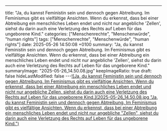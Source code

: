 ---
title: "Ja, du kannst Feministin sein und dennoch gegen Abtreibung. Im Feminismus gibt es vielfältige Ansichten. Wenn du erkennst, dass bei einer Abtreibung ein menschliches Leben endet und nicht nur angebliche 'Zellen', siehst du darin auch eine Verletzung des Rechts auf Leben für das ungeborene Kind."
categories: ["Menschenrechte", "Menschenwürde", "human rights"]
tags: ["Menschenrechte", "Menschenwürde", "human rights"]
date: 2025-05-26 14:50:08 +0100
summary: "Ja, du kannst Feministin sein und dennoch gegen Abtreibung. Im Feminismus gibt es vielfältige Ansichten. Wenn du erkennst, dass bei einer Abtreibung ein menschliches Leben endet und nicht nur angebliche 'Zellen', siehst du darin auch eine Verletzung des Rechts auf Leben für das ungeborene Kind."
summaryImage: "2025-05-26_14.50.08.jpg"
keepImageRatio: true
draft: false
hideLastModified: false
---[![Ja, du kannst Feministin sein und dennoch gegen Abtreibung. Im Feminismus gibt es vielfältige Ansichten. Wenn du erkennst, dass bei einer Abtreibung ein menschliches Leben endet und nicht nur angebliche Zellen, siehst du darin auch eine Verletzung des Rechts auf Leben für das ungeborene Kind.](2025-05-26_14.50.08.jpg "Ja, du kannst Feministin sein und dennoch gegen Abtreibung. Im Feminismus gibt es vielfältige Ansichten. Wenn du erkennst, dass bei einer Abtreibung ein menschliches Leben endet und nicht nur angebliche "Zellen", siehst du darin auch eine Verletzung des Rechts auf Leben für das ungeborene Kind.")](https://www.sundaysforlife.org/de)
